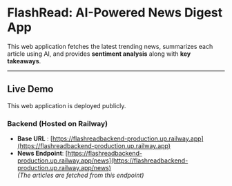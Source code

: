 #  FlashRead: AI-Powered News Digest App

This web application fetches the latest trending news, summarizes each article using AI, and provides **sentiment analysis** along with **key takeaways**.

---

## Live Demo

This web application is deployed publicly.

### Backend (Hosted on Railway)

- **Base URL**     : [https://flashreadbackend-production.up.railway.app](https://flashreadbackend-production.up.railway.app)  
- **News Endpoint**: [https://flashreadbackend-production.up.railway.app/news](https://flashreadbackend-production.up.railway.app/news)  
  _(The articles are fetched from this endpoint)_





